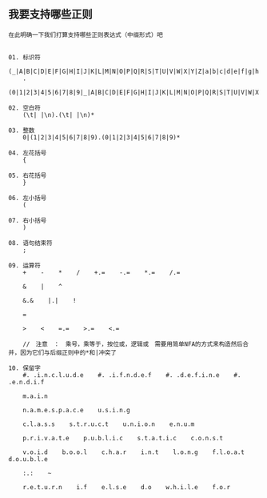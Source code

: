 ## 我要支持哪些正则 ##


    在此明确一下我们打算支持哪些正则表达式（中缀形式）吧  
    
    
    01. 标识符  
        (_|A|B|C|D|E|F|G|H|I|J|K|L|M|N|O|P|Q|R|S|T|U|V|W|X|Y|Z|a|b|c|d|e|f|g|h|i|j|k|l|m|n|o|p|q|r|s|t|u|v|w|x|y|z)  
        .  
        (0|1|2|3|4|5|6|7|8|9|_|A|B|C|D|E|F|G|H|I|J|K|L|M|N|O|P|Q|R|S|T|U|V|W|X|Y|Z|a|b|c|d|e|f|g|h|i|j|k|l|m|n|o|p|q|r|s|t|u|v|w|x|y|z)*  
    
    02. 空白符  
        (\t| |\n).(\t| |\n)*  
    
    03. 整数  
        0|(1|2|3|4|5|6|7|8|9).(0|1|2|3|4|5|6|7|8|9)*  
    
    04. 左花括号  
        {  
    
    05. 右花括号  
        }  
    
    06. 左小括号  
        (  
    
    07. 右小括号  
        )  
    
    08. 语句结束符  
        ;  
    
    09. 运算符  
        +    -    *    /    +.=    -.=    *.=    /.=  
        
        &    |    ^  
        
        &.&    |.|    !  
        
        =  
        
        >    <    =.=    >.=    <.=    
        
        //　注意　：　乘号，乘等于，按位或，逻辑或　需要用简单NFA的方式来构造然后合并，因为它们与后缀正则中的*和|冲突了  
    
    10. 保留字  
        #. .i.n.c.l.u.d.e    #. .i.f.n.d.e.f    #. .d.e.f.i.n.e    #. .e.n.d.i.f  
        
        m.a.i.n  
        
        n.a.m.e.s.p.a.c.e    u.s.i.n.g  
        
        c.l.a.s.s    s.t.r.u.c.t    u.n.i.o.n    e.n.u.m  
        
        p.r.i.v.a.t.e    p.u.b.l.i.c    s.t.a.t.i.c    c.o.n.s.t  
        
        v.o.i.d    b.o.o.l    c.h.a.r    i.n.t    l.o.n.g    f.l.o.a.t    d.o.u.b.l.e  
        
        :.:    ~  
        
        r.e.t.u.r.n    i.f    e.l.s.e    d.o    w.h.i.l.e    f.o.r  
